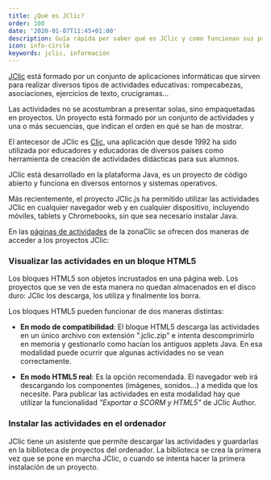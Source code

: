 ```yaml
---
title: ¿Qué es JClic?
order: 100
date: '2020-01-07T11:45+01:00'
description: Guía rápida per saber qué es JClic y como funcionan sus principales componentes.
icon: info-circle
keywords: jclic, información
---
```



[JClic](/jclic/) está formado por un conjunto de aplicaciones informáticas que sirven para realizar diversos tipos de actividades educativas: rompecabezas, asociaciones, ejercicios de texto, crucigramas...

Las actividades no se acostumbran a presentar solas, sino empaquetadas en proyectos. Un proyecto está formado por un conjunto de actividades y una o más secuencias, que indican el orden en qué se han de mostrar.

El antecesor de JClic es [Clic](/clic3/), una aplicación que desde 1992 ha sido utilizada por educadores y educadoras de diversos países como herramienta de creación de actividades didácticas para sus alumnos.

JClic está desarrollado en la plataforma Java, es un proyecto de código abierto y funciona en diversos entornos y sistemas operativos.

Más recientemente, el proyecto JClic.js ha permitido utilizar las actividades JClic en cualquier navegador web y en cualquier dispositivo, incluyendo móviles, tablets y Chromebooks, sin que sea necesario instalar Java.

En las [páginas de actividades](https://clic.xtec.cat/repo) de la zonaClic se ofrecen dos maneras de acceder a los proyectos JClic:

### Visualizar las actividades en un bloque HTML5

Los bloques HTML5 son objetos incrustados en una página web. Los proyectos que se ven de esta manera no quedan almacenados en el disco duro: JClic los descarga, los utiliza y finalmente los borra.

Los bloques HTML5 pueden funcionar de dos maneras distintas:

- __En modo de compatibilidad__: El bloque HTML5 descarga las actividades en un único archivo con extensión ".jclic.zip" e intenta descomprimirlo en memoria y gestionarlo como hacían los antiguos applets Java. En esa modalidad puede ocurrir que algunas actividades no se vean correctamente.

- __En modo HTML5 real__: Es la opción recomendada. El navegador web irá descargando los componentes (imágenes, sonidos...) a medida que los necesite. Para publicar las actividades en esta modalidad hay que utilizar la funcionalidad _"Exportar a SCORM y HTML5"_ de JClic Author.

### Instalar las actividades en el ordenador

JClic tiene un asistente que permite descargar las actividades y guardarlas en la biblioteca de proyectos del ordenador. La biblioteca se crea la primera vez que se pone en marcha JClic, o cuando se intenta hacer la primera instalación de un proyecto.


